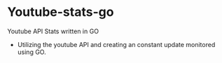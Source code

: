 # Youtube-stats-go
Youtube API Stats written in GO

- Utilizing the youtube API and creating an constant update monitored using GO.
